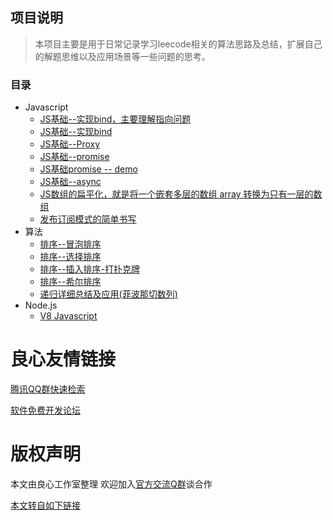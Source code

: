 ## 项目说明

> 本项目主要是用于日常记录学习leecode相关的算法思路及总结，扩展自己的解题思维以及应用场景等一些问题的思考。

### 目录

+ Javascript
  + [JS基础--实现bind，主要理解指向问题](./Javascript/callApply.js)
  + [JS基础--实现bind](./Javascript/bind.js)
  + [JS基础--Proxy](./Javascript/proxy.js)
  + [JS基础--promise](./Javascript/promise.js)
  + [JS基础promise -- demo](./Javascript/promiseTestCode.js)
  + [JS基础--async](./Javascript/async.js)
  + [JS数组的扁平化，就是将一个嵌套多层的数组 array 转换为只有一层的数组](./Javascript/flatten.js)
  + [发布订阅模式的简单书写](./Javascript/publishSubscribeModel.js)
+ 算法
  + [排序--冒泡排序](./Algorithm/BubbleSort.md)
  + [排序--选择排序](./Algorithm/SelectionSort.md)
  + [排序--插入排序-打扑克牌](./Algorithm/InsertionSort.md)
  + [排序--希尔排序](./Algorithm/ShellSort.md)
  + [递归详细总结及应用(菲波那切数列)](./Algorithm/Recursive.md)
+ Node.js
  + [V8 Javascript](./nodeNote/1_introduction.md)


 # 良心友情链接

[腾讯QQ群快速检索](http://u.720life.cn/s/8cf73f7c)

[软件免费开发论坛](http://u.720life.cn/s/bbb01dc0)

# 版权声明 

本文由良心工作室整理 欢迎加入[官方交流Q群](https://u.720life.cn/s/f2316816)谈合作

[本文转自如下链接](http://u.720life.cn/g/2e71d0f0a5c601172267ba20d3a43c6e9b90402bcaed453527a9e85ca803e95677ee48d1a9c81ac6a22906900af65d60f907f537c40d23a00ac4960511fd9fcc)